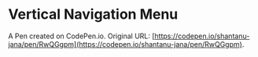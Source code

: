 # Vertical Navigation Menu

A Pen created on CodePen.io. Original URL: [https://codepen.io/shantanu-jana/pen/RwQGgpm](https://codepen.io/shantanu-jana/pen/RwQGgpm).

